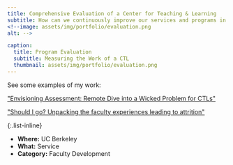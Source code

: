 ```yaml
---
title: Comprehensive Evaluation of a Center for Teaching & Learning
subtitle: How can we continuously improve our services and programs in faculty development?
<!--image: assets/img/portfolio/evaluation.png
alt: -->

caption:
  title: Program Evaluation
  subtitle: Measuring the Work of a CTL
  thumbnail: assets/img/portfolio/evaluation.png
---
```


See some examples of my work:

["Envisioning Assessment: Remote Dive into a Wicked Problem for CTLs"](https://guidebook.com/g/#/guides/pod23/schedule/sessions/29276956?scheduleDayPosition=2023-11-17&scheduleTracks=616131)

["Should I go? Unpacking the faculty experiences leading to attrition"](https://pod2022seattle.sched.com/event/1AeeT/should-i-go-unpacking-the-faculty-experiences-leading-to-attrition)

{:.list-inline}
- **Where:** UC Berkeley
- **What:** Service
- **Category:** Faculty Development
